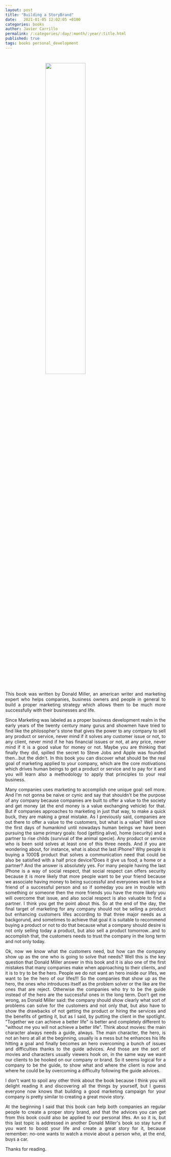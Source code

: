 ```yaml
---
layout: post
title: "Building a StoryBrand"
date:   2021-01-05 12:02:05 +0100
categories: books
author: Javier Carrillo
permalink: /:categories/:day/:month/:year/:title.html
published: true
tags: books personal_development 
---
```


<h1><img style="display: block; margin-left: auto; margin-right: auto; width: 50%" src="https://images-na.ssl-images-amazon.com/images/I/41TRnujborL._SX342_SY445_QL70_ML2_.jpg"></h1>

<p style="text-align: justify">This book was written by Donald Miller, an american writer and marketing expert who helps companies, business owners and people in general to build a proper marketing strategy which allows them to be much more successfully with their businesses and life.</p>

<p style="text-align: justify">Since Marketing was labeled as a proper business development realm in the early years of the twenty century many gurus and showmen have tried to find like the philosopher's stone that gives the power to any company to sell any product or service, never mind if it solves any customer issue or not, to any client, never mind if he has financial issues or not, at any price, never mind if it is a good value for money or not. Maybe you are thinking that finally they did, spilled the secret to Steve Jobs and Apple was founded then...but the didn't. In this book you can discover what should be the real goal of marketing applied to your company, which are the core motivations which drives human beings to get a product or service and to pay for it and you will learn also a methodology to apply that principles to your real business.</p>

<p style="text-align: justify">Many companies uses marketing to accomplish one unique goal: sell more. And I'm not gonna be naive or cynic and say that shouldn't be the purpose of any company because companies are built to offer a value to the society and get money (at the end money is a value exchanging vehicle) for that. But if companies approaches to marketing in just that way, to make a quick buck, they are making a great mistake. As I previously said, companies are out there to offer a value to the customers, but what is a value? Well since the first days of humankind until nowadays human beings we have been pursuing the same primary goals: food (getting alive), home (security) and a partner to rise childs (survival of the animal specie). Any product or service who is been sold solves at least one of this three needs. And if you are wondering about, for instance, what is about the last iPhone? Why people is buying a 1000$ product that solves a communication need that could be also be satisfied with a half price device?Does it give us food, a home or a partner? And the answer is absolutely yes. For many people having the last iPhone is a way of social respect, that social respect can offers security because it is more likely that more people want to be your friend because we associate having money to being successful and everyones want to be a friend of a successful person and so if someday you are in trouble with something or someone then the more friends you have the more likely you will overcome that issue, and also social respect is also valuable to find a partner. I think you get the point about this. So at the end of the day, the final target of marketing for any company should not be selling a product but enhancing customers lifes according to that three major needs as a backgorund, and sometimes to achieve that goal it is suitable to recommend buying a product or not to do that because what a company should desire is not only selling today a product, but also sell a product tomorrow...and to accomplish that, the customers needs to trust the company in the long term and not only today.</p>

<p style="text-align: justify">Ok, now we know what the customers need, but how can the company show up as the one who is going to solve that needs? Well this is the key question that Donald Miller answer in this book and it is also one of the first mistakes that many companies make when approaching to their clients, and it is to try to be the hero. People we do not want an hero inside our lifes, we want to be the hero of our lifes!!! So the companies that show up as the hero, the ones who introduces itself as the problem solver or the like are the ones that are reject. Otherwise the companies who try to be the guide instead of the hero are the successful ones in the long term. Don't get me wrong, as Donald Miller said: the company should show clearly what sort of problems can solve for the customers and not only that, but also have to show the drawbacks of not getting the product or hiring the services and the benefits of getting it, but as I said, by putting the client in the spotlight. "Together we can achieve a better life" is better and completely different to "without me you will not achieve a better life". Think about movies: the main character always needs a guide, always. The main character, the hero, is not an hero at all at the beginning, usually is a mess but he enhances his life hitting a goal and finally becomes an hero overcoming a bunch of issues and difficulties thanks to the guide advices. And those are the sort of movies and characters usually viewers hook on, in the same way we want our clients to be hooked on our company or brand. So it seems logical for a company to be the guide, to show what and where the client is now and where he could be by overcoming a difficulty following the guide advices.</p>

<p style="text-align: justify">I don't want to spoil any other think about the book because I think you will delight reading it and discovering all the things by yourself, but I guess everyone now knows that building a good marketing campaign for your company is pretty similar to creating a great movie story.</p>

<p style="text-align: justify">At the beginning I said that this book can help both companies an regular people to create a proper story brand, and that the advices you can get from this book could also be applied to our personal lifes. An so it is, but this last topic is addressed in another Donald Miller's book so stay tune if you want to boost your life and create a great story for it, because remember: no-one wants to watch a movie about a person who, at the end, buys a car.</p>

Thanks for reading.